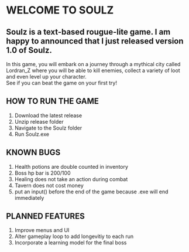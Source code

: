 # WELCOME TO SOULZ

## Soulz is a text-based rougue-lite game. I am happy to announced that I just released version 1.0 of Soulz.
In this game, you will embark on a journey through a mythical city called Lordran_Z where you will be able to kill enemies, collect a variety of loot and even level up your character.\
See if you can beat the game on your first try!

## HOW TO RUN THE GAME
1. Download the latest release
2. Unzip release folder
3. Navigate to the Soulz folder
4. Run Soulz.exe

## KNOWN BUGS
1. Health potions are double counted in inventory
2. Boss hp bar is 200/100
3. Healing does not take an action during combat
4. Tavern does not cost money
5. put an input() before the end of the game because .exe will end immediately

## PLANNED FEATURES
1. Improve menus and UI
2. Alter gameplay loop to add longevitiy to each run
3. Incorporate a learning model for the final boss
